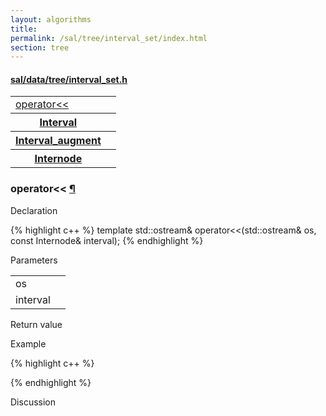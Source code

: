 ```yaml
---
layout: algorithms
title: 
permalink: /sal/tree/interval_set/index.html
section: tree
---
```


<div class="block">
<h4><a href="https://github.com/LemonPi/data/blob/master/tree/interval_set.h">sal/data/tree/interval_set.h</a>
</h4><table class="pretty">
<tr><td><a class="doc-list-name" href="#operator<<">operator<<</a></td><td></td></tr>

<tr><th><a class="doc-list-name" href="Interval">Interval</a></th><th></th></tr>
<tr><th><a class="doc-list-name" href="Interval_augment">Interval_augment</a></th><th></th></tr>
<tr><th><a class="doc-list-name" href="Internode">Internode</a></th><th></th></tr>

</table></div>



<h3 class="anchor doc-header">operator<< <a class="anchor-link" href="#operator<<" name="operator<<" title="permalink to section">&para;</a></h3>
<div class="block">

<p class="doc-section">Declaration</p>
{% highlight c++ %}
template <typename T>
std::ostream& operator<<(std::ostream& os, const Internode<T>& interval);
{% endhighlight %}


<p class="doc-section">Parameters</p>
<table class="pretty">
<tr><td>os</td><td></td></tr>
<tr><td>interval</td><td></td></tr>
</table>
<p class="doc-section">Return value</p>

<p class="doc-section">Example</p>
{% highlight c++ %}

{% endhighlight %}

<p class="doc-section">Discussion</p>
<div>
<p>
	
</p>
</div></div>





